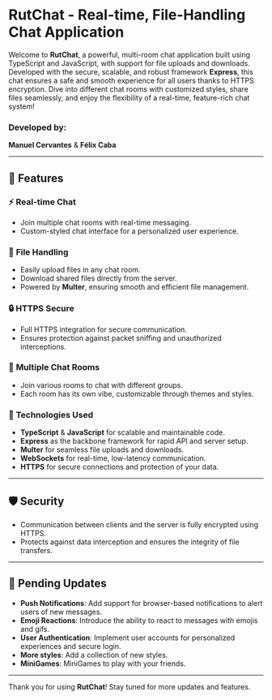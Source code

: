 # **RutChat - Real-time, File-Handling Chat Application**

Welcome to **RutChat**, a powerful, multi-room chat application built using TypeScript and JavaScript, with support for file uploads and downloads. Developed with the secure, scalable, and robust framework **Express**, this chat ensures a safe and smooth experience for all users thanks to HTTPS encryption. Dive into different chat rooms with customized styles, share files seamlessly, and enjoy the flexibility of a real-time, feature-rich chat system!

### Developed by:
**Manuel Cervantes** & **Félix Caba**

---

## **🌟 Features**

### ⚡ **Real-time Chat**
- Join multiple chat rooms with real-time messaging.
- Custom-styled chat interface for a personalized user experience.

### 📁 **File Handling**
- Easily upload files in any chat room.
- Download shared files directly from the server.
- Powered by **Multer**, ensuring smooth and efficient file management.

### 🔒 **HTTPS Secure**
- Full HTTPS integration for secure communication.
- Ensures protection against packet sniffing and unauthorized interceptions.

### 🚪 **Multiple Chat Rooms**
- Join various rooms to chat with different groups.
- Each room has its own vibe, customizable through themes and styles.

### 🚀 **Technologies Used**
- **TypeScript** & **JavaScript** for scalable and maintainable code.
- **Express** as the backbone framework for rapid API and server setup.
- **Multer** for seamless file uploads and downloads.
- **WebSockets** for real-time, low-latency communication.
- **HTTPS** for secure connections and protection of your data.

---

## **🛡️ Security**
- Communication between clients and the server is fully encrypted using HTTPS.
- Protects against data interception and ensures the integrity of file transfers.

---

## **🚧 Pending Updates**
- **Push Notifications**: Add support for browser-based notifications to alert users of new messages.
- **Emoji Reactions**: Introduce the ability to react to messages with emojis and gifs.
- **User Authentication**: Implement user accounts for personalized experiences and secure login.
- **More styles**: Add a collection of new styles.
- **MiniGames**: MiniGames to play with your friends.


---

Thank you for using **RutChat**! Stay tuned for more updates and features.
